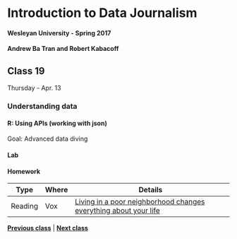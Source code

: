 # Introduction to Data Journalism
  
#### Wesleyan University - Spring 2017
  
**Andrew Ba Tran and Robert Kabacoff**
  
## Class 19
Thursday - Apr. 13
                             
### Understanding data
                             
#### R: Using APIs (working with json)
                             
Goal: Advanced data diving
                             
#### Lab

#### Homework
                          
|Type|Where|Details|
|---|---|---|
|Reading|Vox|[Living in a poor neighborhood changes everything about your life](http://www.vox.com/2016/6/6/11852640/cartoon-poor-neighborhoods)|
                   
**[Previous class](class18.md)** | **[Next class](class20.md)**
